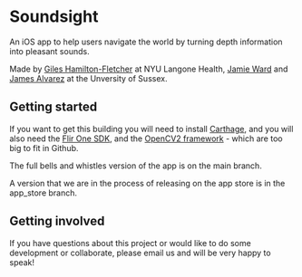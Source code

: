 # Soundsight
An iOS app to help users navigate the world by turning depth information into pleasant sounds.

Made by [Giles Hamilton-Fletcher](https://www.linkedin.com/in/giles-hamilton-fletcher-808a5335/) at NYU Langone Health, [Jamie Ward](https://profiles.sussex.ac.uk/p92444-jamie-ward) and [James Alvarez](https://jamesalvarez.co.uk/) at the Unversity of Sussex.

## Getting started

If you want to get this building you will need to install [Carthage](https://github.com/Carthage/Carthage), and you will also need the [Flir One SDK](https://developer.flir.com/mobile/flironesdk/), and the [OpenCV2 framework](https://docs.opencv.org/4.5.2/d5/da3/tutorial_ios_install.html) - which are too big to fit in Github.

The full bells and whistles version of the app is on the main branch.

A version that we are in the process of releasing on the app store is in the app_store branch.

## Getting involved

If you have questions about this project or would like to do some development or collaborate, please email us and will be very happy to speak!


